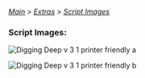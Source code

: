 [*Main*](https://github.com/PowerofMoll/Mining-Timing---A-fancreation-to-Blood-on-the-Clocktower/blob/main) > [*Extras*](https://github.com/PowerofMoll/Mining-Timing---A-fancreation-to-Blood-on-the-Clocktower/blob/main/Extras/README.md) > [*Script Images*](https://github.com/PowerofMoll/Mining-Timing---A-fancreation-to-Blood-on-the-Clocktower/blob/main/Extras/Script/README.md)


### Script Images:

![Digging Deep v 3 1 printer friendly a](https://github.com/user-attachments/assets/b9dfd464-b04a-463c-9575-2472598eda87)

![Digging Deep v 3 1 printer friendly b](https://github.com/user-attachments/assets/48646c40-5d88-4f47-9bf9-db06fdce0813)
